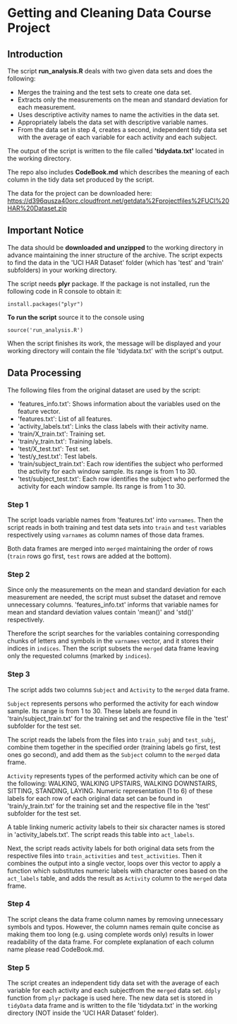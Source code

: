 # Getting and Cleaning Data Course Project


## Introduction

The script **run_analysis.R** deals with two given data sets and does the following:

* Merges the training and the test sets to create one data set.
* Extracts only the measurements on the mean and standard deviation for each measurement.
* Uses descriptive activity names to name the activities in the data set.
* Appropriately labels the data set with descriptive variable names.
* From the data set in step 4, creates a second, independent tidy data set with the average of each variable for each activity and each subject.

The output of the script is written to the file called **'tidydata.txt'** located in the working directory.

The repo also includes **CodeBook.md** which describes the meaning of each column in the tidy data set produced by the script.

The data for the project can be downloaded here:
https://d396qusza40orc.cloudfront.net/getdata%2Fprojectfiles%2FUCI%20HAR%20Dataset.zip 


## Important Notice

The data should be **downloaded and unzipped** to the working directory in advance maintaining the inner structure of the archive. The script expects to find the data in the 'UCI HAR Dataset' folder (which has 'test' and 'train' subfolders) in your working directory.

The script needs **plyr** package. If the package is not installed, run the following code in R console to obtain it:
```{r}
install.packages("plyr")
```

**To run the script** source it to the console using
```{r}
source('run_analysis.R')
```
When the script finishes its work, the message will be displayed and your working directory will contain the file 'tidydata.txt' with the script's output.


## Data Processing

The following files from the original dataset are used by the script:

* 'features_info.txt': Shows information about the variables used on the feature vector.
* 'features.txt': List of all features.
* 'activity_labels.txt': Links the class labels with their activity name.
* 'train/X_train.txt': Training set.
* 'train/y_train.txt': Training labels.
* 'test/X_test.txt': Test set.
* 'test/y_test.txt': Test labels.
* 'train/subject_train.txt': Each row identifies the subject who performed the activity for each window sample. Its range is from 1 to 30.
* 'test/subject_test.txt': Each row identifies the subject who performed the activity for each window sample. Its range is from 1 to 30.

### Step 1

The script loads variable names from 'features.txt' into `varnames`. Then the script reads in both training and test data sets into `train` and `test` variables respectively using `varnames` as column names of those data frames.

Both data frames are merged into `merged` maintaining the order of rows (`train` rows go first, `test` rows are added at the bottom).

### Step 2

Since only the measurements on the mean and standard deviation for each measurement are needed, the script must subset the dataset and remove unnecessary columns. 'features_info.txt' informs that variable names for mean and standard deviation values contain 'mean()' and 'std()' respectively. 

Therefore the script searches for the variables containing corresponding chunks of letters and symbols in the `varnames` vector, and it stores their indices in `indices`. Then the script subsets the `merged` data frame leaving only the requested columns (marked by `indices`).

### Step 3

The script adds two columns `Subject` and `Activity` to the `merged` data frame.

`Subject` represents persons who performed the activity for each window sample. Its range is from 1 to 30. These labels are found in 'train/subject_train.txt' for the training set and the respective file in the 'test' subfolder for the test set.

The script reads the labels from the files into `train_subj` and `test_subj`, combine them together in the specified order (training labels go first, test ones go second), and add them as the `Subject` column to the `merged` data frame.

`Activity` represents types of the performed activity which can be one of the following: WALKING, WALKING UPSTAIRS, WALKING DOWNSTAIRS, SITTING, STANDING, LAYING. Numeric representation (1 to 6) of these labels for each row of each original data set can be found in 'train/y_train.txt' for the training set and the respective file in the 'test' subfolder for the test set.

A table linking numeric activity labels to their six character names is stored in 'activity_labels.txt'.
The script reads this table into `act_labels`.

Next, the script reads activity labels for both original data sets from the respective files into `train_activities` and `test_activities`. Then it combines the output into a single vector, loops over this vector to apply a function which substitutes numeric labels with character ones based on the `act_labels` table, and adds the result as `Activity` column to the `merged` data frame.

### Step 4

The script cleans the data frame column names by removing unnecessary symbols and typos. However, the column names remain quite concise as making them too long (e.g. using complete words only) results in lower readability of the data frame. For complete explanation of each column name please read CodeBook.md.

### Step 5

The script creates an independent tidy data set with the average of each variable for each activity and each subjectfrom the `merged` data set. `ddply` function from `plyr` package is used here. The new data set is stored in `tidyData` data frame and is written to the file 'tidydata.txt' in the working directory (NOT inside the 'UCI HAR Dataset' folder).



